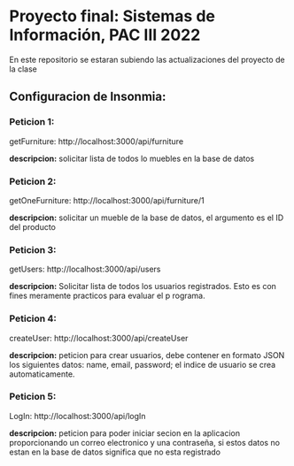 # Proyecto final: Sistemas de Información, PAC III 2022

En este repositorio se estaran subiendo las actualizaciones del proyecto de la clase

## Configuracion de Insonmia:
### Peticion 1:
getFurniture: http://localhost:3000/api/furniture

**descripcion:** solicitar lista de todos lo muebles en la base de datos

### Peticion 2:
getOneFurniture: http://localhost:3000/api/furniture/1

**descripcion:** solicitar un mueble de la base de datos, el argumento es el ID del producto

### Peticion 3:
getUsers: http://localhost:3000/api/users

**descripcion:** Solicitar lista de todos los usuarios registrados. Esto es con fines meramente practicos para evaluar el p rograma.

### Peticion 4:
createUser: http://localhost:3000/api/createUser

**descripcion:** peticion para crear usuarios, debe contener en formato JSON los siguientes datos: name, email, password; el indice de usuario se crea automaticamente.

### Peticion 5:
LogIn: http://localhost:3000/api/logIn

**descripcion:** peticion para poder iniciar secion en la aplicacion proporcionando un correo electronico y una contraseña, si estos datos no estan en la base de datos significa que no esta registrado

